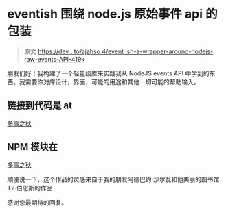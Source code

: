# eventish 围绕 node.js 原始事件 api 的包装

> 原文:[https://dev . to/ajahso 4/event ish-a-wrapper-around-nodejs-raw-events-API-419k](https://dev.to/ajahso4/eventish-a-wrapper-around-nodejs-raw-events-api-419k)

朋友们好！我构建了一个轻量级库来实践我从 NodeJS events API 中学到的东西。我需要你对库设计，界面，可能的用途和其他一切可能的帮助输入。

## 链接到代码是 at

[多事之秋](https://github.com/ChukwuEmekaAjah/eventish)

## NPM 模块在

[多事之秋](https://www.npmjs.com/package/eventish)

顺便说一下，这个作品的灵感来自于我的朋友阿德巴约·沙尔瓦和他美丽的图书馆 T2·伯恩斯的作品

感谢您最期待的回复。